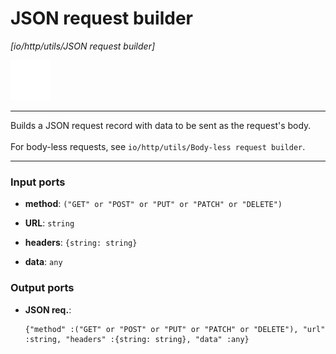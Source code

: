 # JSON request builder

_[io/http/utils/JSON request builder]_

![icon](</assets/icons/7341443a-8a0a-4a83-b302-effdb497c0f3.png>)

---

Builds a JSON request record with data to be sent as the request's body.<br>
<br>
For body-less requests, see `io/http/utils/Body-less request builder`.<br>

---

### Input ports

* __method__: ` ("GET" or "POST" or "PUT" or "PATCH" or "DELETE") `


* __URL__: ` string `


* __headers__: ` {string: string} `


* __data__: ` any `

### Output ports

* __JSON req.__: 
    ```
    {"method" :("GET" or "POST" or "PUT" or "PATCH" or "DELETE"), "url" :string, "headers" :{string: string}, "data" :any}
    ```

